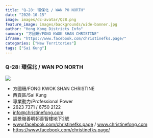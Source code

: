 ```yaml
---
title: "Q-28: 環保北 / WAN PO NORTH"
date: "2020-10-15"
image: images/dc-avatar/Q28.png
feature_image: images/backgrounds/wide-banner.jpg
author: "Hong Kong Districts Info"
summary: "方國珊/FONG KWOK SHAN CHRISTINE"
iframe: "https://www.facebook.com/christinefks.page/"
categories: ["New Territories"]
tags: ["Sai Kung"]
---
```


### Q-28: 環保北 / WAN PO NORTH  
![](/images/dc-avatar/Q28.png)  

 - 方國珊/FONG KWOK SHAN CHRISTINE  
 - 西貢區/Sai Kung  
 - 專業動力/Professional Power  
 - 2623 7371 / 6750 2122  
 - info@christinefong.com  
 - 調景嶺善明邨善智樓地下2號  
 - www.facebook.com/christinefks.page / www.christinefong.com  
 - https://www.facebook.com/christinefks.page/

